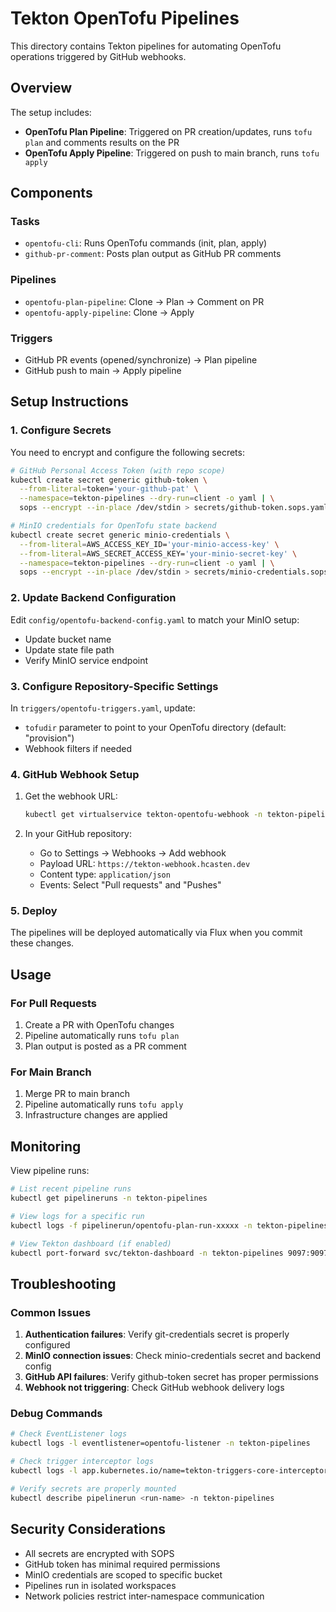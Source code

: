 # Tekton OpenTofu Pipelines

This directory contains Tekton pipelines for automating OpenTofu operations triggered by GitHub webhooks.

## Overview

The setup includes:
- **OpenTofu Plan Pipeline**: Triggered on PR creation/updates, runs `tofu plan` and comments results on the PR
- **OpenTofu Apply Pipeline**: Triggered on push to main branch, runs `tofu apply`

## Components

### Tasks
- `opentofu-cli`: Runs OpenTofu commands (init, plan, apply)
- `github-pr-comment`: Posts plan output as GitHub PR comments

### Pipelines
- `opentofu-plan-pipeline`: Clone → Plan → Comment on PR
- `opentofu-apply-pipeline`: Clone → Apply

### Triggers
- GitHub PR events (opened/synchronize) → Plan pipeline
- GitHub push to main → Apply pipeline

## Setup Instructions

### 1. Configure Secrets

You need to encrypt and configure the following secrets:

```bash
# GitHub Personal Access Token (with repo scope)
kubectl create secret generic github-token \
  --from-literal=token='your-github-pat' \
  --namespace=tekton-pipelines --dry-run=client -o yaml | \
  sops --encrypt --in-place /dev/stdin > secrets/github-token.sops.yaml

# MinIO credentials for OpenTofu state backend
kubectl create secret generic minio-credentials \
  --from-literal=AWS_ACCESS_KEY_ID='your-minio-access-key' \
  --from-literal=AWS_SECRET_ACCESS_KEY='your-minio-secret-key' \
  --namespace=tekton-pipelines --dry-run=client -o yaml | \
  sops --encrypt --in-place /dev/stdin > secrets/minio-credentials.sops.yaml
```

### 2. Update Backend Configuration

Edit `config/opentofu-backend-config.yaml` to match your MinIO setup:
- Update bucket name
- Update state file path
- Verify MinIO service endpoint

### 3. Configure Repository-Specific Settings

In `triggers/opentofu-triggers.yaml`, update:
- `tofudir` parameter to point to your OpenTofu directory (default: "provision")
- Webhook filters if needed

### 4. GitHub Webhook Setup

1. Get the webhook URL:
   ```bash
   kubectl get virtualservice tekton-opentofu-webhook -n tekton-pipelines
   ```

2. In your GitHub repository:
   - Go to Settings → Webhooks → Add webhook
   - Payload URL: `https://tekton-webhook.hcasten.dev`
   - Content type: `application/json`
   - Events: Select "Pull requests" and "Pushes"

### 5. Deploy

The pipelines will be deployed automatically via Flux when you commit these changes.

## Usage

### For Pull Requests
1. Create a PR with OpenTofu changes
2. Pipeline automatically runs `tofu plan`
3. Plan output is posted as a PR comment

### For Main Branch
1. Merge PR to main branch
2. Pipeline automatically runs `tofu apply`
3. Infrastructure changes are applied

## Monitoring

View pipeline runs:
```bash
# List recent pipeline runs
kubectl get pipelineruns -n tekton-pipelines

# View logs for a specific run
kubectl logs -f pipelinerun/opentofu-plan-run-xxxxx -n tekton-pipelines

# View Tekton dashboard (if enabled)
kubectl port-forward svc/tekton-dashboard -n tekton-pipelines 9097:9097
```

## Troubleshooting

### Common Issues

1. **Authentication failures**: Verify git-credentials secret is properly configured
2. **MinIO connection issues**: Check minio-credentials secret and backend config
3. **GitHub API failures**: Verify github-token secret has proper permissions
4. **Webhook not triggering**: Check GitHub webhook delivery logs

### Debug Commands

```bash
# Check EventListener logs
kubectl logs -l eventlistener=opentofu-listener -n tekton-pipelines

# Check trigger interceptor logs
kubectl logs -l app.kubernetes.io/name=tekton-triggers-core-interceptors -n tekton-pipelines

# Verify secrets are properly mounted
kubectl describe pipelinerun <run-name> -n tekton-pipelines
```

## Security Considerations

- All secrets are encrypted with SOPS
- GitHub token has minimal required permissions
- MinIO credentials are scoped to specific bucket
- Pipelines run in isolated workspaces
- Network policies restrict inter-namespace communication
